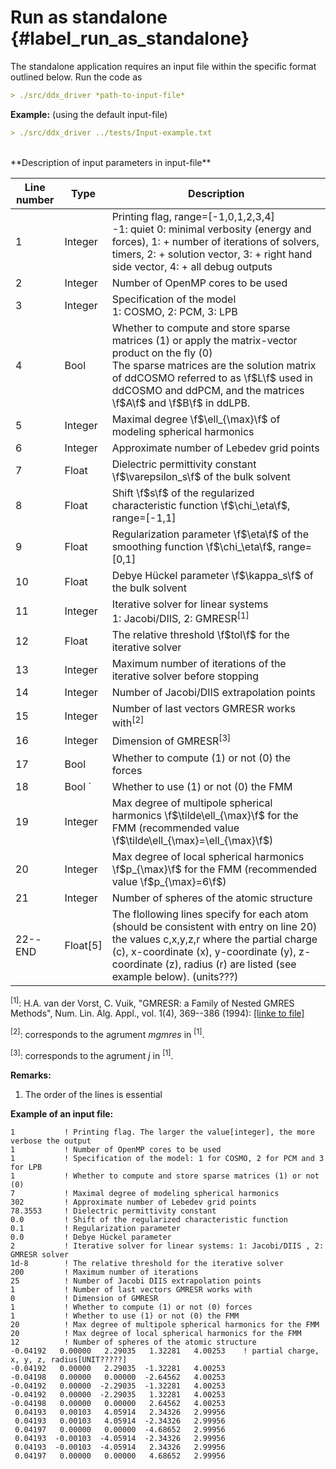 # Run as standalone  {#label_run_as_standalone}
The standalone application requires an input file within the specific format outlined below. 
Run the code as
``` markdown
> ./src/ddx_driver *path-to-input-file*
```
**Example:** (using the default input-file)
``` markdown
> ./src/ddx_driver ../tests/Input-example.txt
```

<br />
**Description of input parameters in input-file**

Line number  | Type           | Description   
------------- | ------------- | -------------- 
1  | Integer | Printing flag, range=[-1,0,1,2,3,4]  <br /> -1: quiet 0: minimal verbosity (energy and forces), 1: + number of iterations of solvers, timers, 2: + solution vector, 3: + right hand side vector, 4: + all debug outputs   
2  | Integer  | Number of OpenMP cores to be used
3  | Integer  | Specification of the model <br />  1: COSMO, 2: PCM, 3: LPB
4  | Bool  | Whether to compute and store sparse matrices (1) or apply the matrix-vector product on the fly (0) <br /> The sparse matrices are the solution matrix of ddCOSMO referred to as \f$L\f$ used in ddCOSMO and ddPCM, and the matrices \f$A\f$ and \f$B\f$ in ddLPB.
5  | Integer  | Maximal degree \f$\ell_{\max}\f$ of modeling spherical harmonics
6  | Integer  | Approximate number of Lebedev grid points
7  | Float    | Dielectric permittivity constant \f$\varepsilon_s\f$ of the bulk solvent
8  | Float    | Shift \f$s\f$ of the regularized characteristic function \f$\chi_\eta\f$, range=[-1,1] 
9  | Float    | Regularization parameter \f$\eta\f$ of the smoothing function \f$\chi_\eta\f$, range=[0,1]
10  | Float    | Debye Hückel parameter \f$\kappa_s\f$ of the bulk solvent
11 | Integer  | Iterative solver for linear systems <br /> 1: Jacobi/DIIS, 2: GMRESR<sup>[1]</sup>
12 | Float    | The relative threshold \f$tol\f$ for the iterative solver
13 | Integer  | Maximum number of iterations of the iterative solver before stopping
14 | Integer  | Number of Jacobi/DIIS extrapolation points
15 | Integer  | Number of last vectors GMRESR works with<sup>[2]</sup>
16 | Integer  | Dimension of GMRESR<sup>[3]</sup>
17 | Bool     | Whether to compute (1) or not (0) the forces
18 | Bool    `| Whether to use (1) or not (0) the FMM 
19 | Integer  | Max degree of multipole spherical harmonics \f$\tilde\ell_{\max}\f$ for the FMM (recommended value \f$\tilde\ell_{\max}=\ell_{\max}\f$)
20 | Integer  | Max degree of local spherical harmonics \f$p_{\max}\f$ for the FMM (recommended value \f$p_{\max}=6\f$)
21 | Integer  | Number of spheres of the atomic structure
22--END | Float[5] | The flollowing lines specify for each atom (should be consistent with entry on line 20) the values c,x,y,z,r where the partial charge (c), x-coordinate (x), y-coordinate (y), z-coordinate (z), radius (r) are listed (see example below). (units???)

<sup>[1]</sup>: H.A. van der Vorst, C. Vuik, "GMRESR: a Family of Nested GMRES Methods", Num. Lin. Alg. Appl., vol. 1(4), 369--386 (1994): <a href="https://webspace.science.uu.nl/~vorst102/gmresr.f">[linke to file]</a> 

<sup>[2]</sup>: corresponds to the agrument *mgmres* in <sup>[1]</sup>.

<sup>[3]</sup>: corresponds to the agrument *j* in <sup>[1]</sup>.

**Remarks:**
1. The order of the lines is essential


**Example of an input file:**
```
1           ! Printing flag. The larger the value[integer], the more verbose the output
1           ! Number of OpenMP cores to be used
1           ! Specification of the model: 1 for COSMO, 2 for PCM and 3 for LPB
1           ! Whether to compute and store sparse matrices (1) or not (0)
7           ! Maximal degree of modeling spherical harmonics
302         ! Approximate number of Lebedev grid points
78.3553     ! Dielectric permittivity constant
0.0         ! Shift of the regularized characteristic function
0.1         ! Regularization parameter
0.0         ! Debye Hückel parameter
2           ! Iterative solver for linear systems: 1: Jacobi/DIIS , 2: GMRESR solver
1d-8        ! The relative threshold for the iterative solver
200         ! Maximum number of iterations
25          ! Number of Jacobi DIIS extrapolation points
1           ! Number of last vectors GMRESR works with
0           ! Dimension of GMRESR
1           ! Whether to compute (1) or not (0) forces
1           ! Whether to use (1) or not (0) the FMM
20          ! Max degree of multipole spherical harmonics for the FMM
20          ! Max degree of local spherical harmonics for the FMM
12          ! Number of spheres of the atomic structure
-0.04192   0.00000   2.29035   1.32281   4.00253    ! partial charge, x, y, z, radius[UNIT?????]
-0.04192   0.00000   2.29035  -1.32281   4.00253
-0.04198   0.00000   0.00000  -2.64562   4.00253
-0.04192   0.00000  -2.29035  -1.32281   4.00253
-0.04192   0.00000  -2.29035   1.32281   4.00253
-0.04198   0.00000   0.00000   2.64562   4.00253
 0.04193   0.00103   4.05914   2.34326   2.99956
 0.04193   0.00103   4.05914  -2.34326   2.99956
 0.04197   0.00000   0.00000  -4.68652   2.99956
 0.04193  -0.00103  -4.05914  -2.34326   2.99956
 0.04193  -0.00103  -4.05914   2.34326   2.99956
 0.04197   0.00000   0.00000   4.68652   2.99956
```



